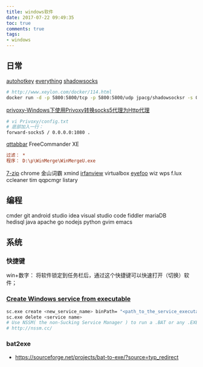 ```yaml
---
title: windows软件
date: 2017-07-22 09:49:35
toc: true
comments: true
tags:
- windows
---
```


## 日常
[autohotkey](https://autohotkey.com/)
[everything](https://www.voidtools.com/)
[shadowsocks](https://github.com/shadowsocks)
```sh
# http://www.xeylon.com/docker/114.html
docker run -d -p 5800:5800/tcp -p 5800:5800/udp jpacg/shadowsocksr -s 0.0.0.0 -p 5800 -k 密码 -m aes-256-cfb
```

[privoxy-Windows下使用Privoxy转换socks5代理为Http代理](https://tzrgaga.github.io/2017/04/12/forward-socks-by-privoxy/)
```sh
# vi Privoxy/config.txt
# 底部加入一行：
forward-socks5 / 0.0.0.0:1080 .
```

[qttabbar](https://sourceforge.net/projects/qttabbar/files/)
FreeCommander XE
```ini
过滤： *
程序： D:\p\WinMerge\WinMergeU.exe
```
[7-zip](http://www.7-zip.org/)
chrome
金山词霸
xmind
[irfanview](http://www.irfanview.com/)
virtualbox
[eyefoo](http://eyefoo.com/)
wiz
wps
f.lux
ccleaner
tim
qqpcmgr
listary

## 编程
cmder
git
android studio
idea
visual studio code
fiddler
mariaDB     
hedisql
java
apache
go
nodejs
python
gvim
emacs

## 系统
### 快捷键
win+数字： 将软件锁定到任务栏后，通过这个快捷键可以快速打开（切换）软件；

### [Create Windows service from executable](https://stackoverflow.com/questions/3582108/create-windows-service-from-executable)
```bash
sc.exe create <new_service_name> binPath= "<path_to_the_service_executable>"
sc.exe delete <service name>
# Use NSSM( the non-Sucking Service Manager ) to run a .BAT or any .EXE file as a service.
# http://nssm.cc/
```

### bat2exe
- https://sourceforge.net/projects/bat-to-exe/?source=typ_redirect